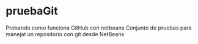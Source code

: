 # pruebaGit
Probando como funciona GitHub con netbeans
Conjunto de pruebas para manejat un repositorio con git desde NetBeans
